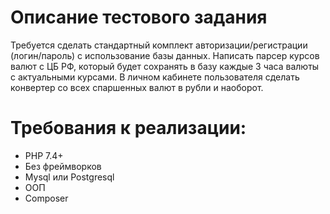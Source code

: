 # Описание тестового задания
Требуется сделать стандартный комплект авторизации/регистрации (логин/пароль) с использование базы данных.
Написать парсер курсов валют с ЦБ РФ, который будет сохранять в базу каждые 3 часа валюты с актуальными курсами.
В личном кабинете пользователя сделать конвертер со всех спаршенных валют в рубли и наоборот.


# Требования к реализации:
- PHP 7.4+
- Без фреймворков
- Mysql или Postgresql
- ООП
- Composer
